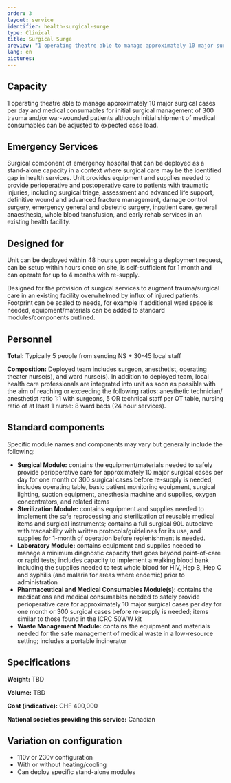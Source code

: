 ```yaml
---
order: 3
layout: service
identifier: health-surgical-surge
type: Clinical
title: Surgical Surge 
preview: "1 operating theatre able to manage approximately 10 major surgical cases per day."
lang: en
pictures:
---
```


## Capacity

1 operating theatre able to manage approximately 10 major surgical cases per day and medical consumables for initial surgical management of 300 trauma and/or war-wounded patients although initial shipment of medical consumables can be adjusted to expected case load. 

## Emergency Services

Surgical component of emergency hospital that can be deployed as a stand-alone capacity in a context where surgical care may be the identified gap in health services. Unit provides equipment and supplies needed to provide perioperative and postoperative care to patients with traumatic injuries, including surgical triage, assessment and advanced life support, definitive wound and advanced fracture management, damage control surgery, emergency general and obstetric surgery, inpatient care, general anaesthesia, whole blood transfusion, and early rehab services in an existing health facility.

## Designed for

Unit can be deployed within  48 hours upon receiving a deployment request, can be setup within hours once on site, is self-sufficient for 1 month and can operate for up to 4 months with re-supply. 

Designed for the provision of surgical services to augment trauma/surgical care in an existing facility overwhelmed by influx of injured patients. Footprint can be scaled to needs, for example if additional ward space is needed, equipment/materials can be added to standard modules/components outlined.

## Personnel

**Total:** Typically 5 people from sending NS + 30-45 local staff

**Composition:** Deployed team includes surgeon, anesthetist, operating theater nurse(s), and ward nurse(s). In addition to deployed team, local health care professionals are integrated into unit as soon as possible with the aim of reaching or exceeding the following ratios: anesthetic technician/ anesthetist ratio 1:1 with surgeons, 5 OR technical staff per OT table, nursing ratio of at least 1 nurse: 8 ward beds (24 hour services).

## Standard components

Specific module names and components may vary but generally include the following:

- **Surgical Module:** contains the equipment/materials needed to safely provide perioperative care for approximately 10 major surgical cases per day for one month or 300 surgical cases before re-supply is needed; includes operating table, basic patient monitoring equipment, surgical lighting, suction equipment, anesthesia machine and supplies, oxygen concentrators, and related items
- **Sterilization Module:** contains equipment and supplies needed to implement the safe reprocessing and sterilization of reusable medical items and surgical instruments; contains a full surgical 90L autoclave with traceability with written protocols/guidelines for its use, and supplies for 1-month of operation before replenishment is needed. 
- **Laboratory Module:** contains equipment and supplies needed to manage a minimum diagnostic capacity that goes beyond point-of-care or rapid tests; includes capacity to implement a walking blood bank including the supplies needed to test whole blood for HIV, Hep B, Hep C and syphilis (and malaria for areas where endemic) prior to administration
- **Pharmaceutical and Medical Consumables Module(s):** contains the medications and medical consumables needed to safely provide perioperative care for approximately 10 major surgical cases per day for one month or 300 surgical cases before re-supply is needed; items similar to those found in the ICRC 50WW kit 
- **Waste Management Module:** contains the equipment and materials needed for the safe management of medical waste in a low-resource setting; includes a portable incinerator


## Specifications

**Weight:** TBD

**Volume:** TBD

**Cost (indicative):** CHF 400,000

**National societies providing this service:** Canadian

## Variation on configuration

- 110v or 230v configuration
- With or without heating/cooling
- Can deploy specific stand-alone modules
